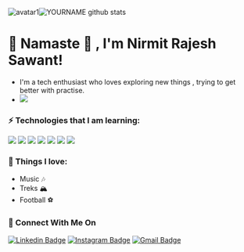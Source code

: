 
![avatar1](https://user-images.githubusercontent.com/45462725/88569389-ffc42c00-d057-11ea-806a-ed903aa28087.gif)![YOURNAME github stats](https://github-readme-stats.vercel.app/api?username=NirmitSawant&show_icons=true&hide_border=true) 

# 🙏 Namaste 🙏 , I'm Nirmit Rajesh Sawant!
- I'm a tech enthusiast who loves exploring new things , trying to get better with practise.
- ![](https://komarev.com/ghpvc/?username=NirmitSawant&color=green)

### ⚡ Technologies that I am learning:                                 
<img src="https://img.shields.io/badge/Flutter%20-%2314354C.svg?&style=for-the-badge&logo=Flutter&logoColor=white" />  <img src="https://img.shields.io/badge/dart-%230175C2.svg?&style=for-the-badge&logo=dart&logoColor=white"/>   <img src="https://img.shields.io/badge/html5%20-%23039BE5.svg?&style=for-the-badge&logo=html5"/>  <img src="https://img.shields.io/badge/python%20-%EE82EEC.svg?&style=for-the-badge&logo=python&logoColor=white"/>  <img src="https://img.shields.io/badge/c%20-%23FFFC00.svg?&style=for-the-badge&logo=c&logoColor=black"/>  <img src="https://img.shields.io/badge/css3-%23FF9900.svg?&style=for-the-badge&logo=css3&logoColor=black"/>  <img src="https://img.shields.io/badge/bootstrap%20-%23D42029.svg?&style=for-the-badge&logo=bootstrap&logoColor=white"/>

### 🖤 Things I love:
- Music 🎶
- Treks 🏔
- Football ⚽️

### 🚀 Connect With Me On
[![Linkedin Badge](https://img.shields.io/badge/%20-NirmitSawant-blue?style=flat-square&logo=Linkedin&logoColor=white&link=https://www.linkedin.com/in/nirmit-sawant/)](https://www.linkedin.com/in/nirmit-sawant/)
[![Instagram Badge](https://img.shields.io/badge/%20-NirmitSawant-ff69b4?style=flat-square&logo=Instagram&logoColor=white&link=https://www.instagram.com/SawantNirmit/)](https://www.instagram.com/SawantNirmit/)
[![Gmail Badge](https://img.shields.io/badge/-sawantnirmit-d14836?style=flat-square&logo=Gmail&logoColor=white&link=mailto:sawantnirmit@gmail.com)](mailto:sawantnirmit@gmail.com)

